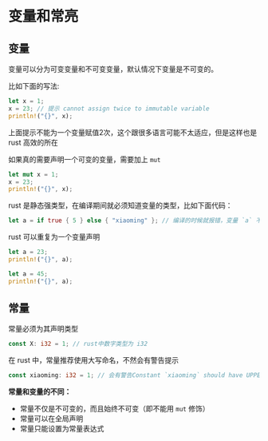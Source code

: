 # 变量和常亮

## 变量

变量可以分为可变变量和不可变变量，默认情况下变量是不可变的。

比如下面的写法:

```rust
let x = 1;
x = 23; // 提示 cannot assign twice to immutable variable
println!("{}", x);
```

上面提示不能为一个变量赋值2次，这个跟很多语言可能不太适应，但是这样也是 rust 高效的所在

如果真的需要声明一个可变的变量，需要加上 `mut`

```rust
let mut x = 1;
x = 23;
println!("{}", x);
```

rust 是静态强类型，在编译期间就必须知道变量的类型，比如下面代码：

```rust
let a = if true { 5 } else { "xiaoming" }; // 编译的时候就报错，变量 `a` 不确定是整形还是字符串类型
```

rust 可以重复为一个变量声明

```rust
let a = 23;
println!("{}", a);

let a = 45;
println!("{}", a);
```



## 常量

常量必须为其声明类型

```rust
const X: i32 = 1; // rust中数字类型为 i32
```

在 rust 中，常量推荐使用大写命名，不然会有警告提示 

```rust
const xiaoming: i32 = 1; // 会有警告Constant `xiaoming` should have UPPER_SNAKE_CASE name, e.g. `XIAOMING`
```

**常量和变量的不同：**

* 常量不仅是不可变的，而且始终不可变（即不能用 `mut` 修饰）
* 常量可以在全局声明
* 常量只能设置为常量表达式